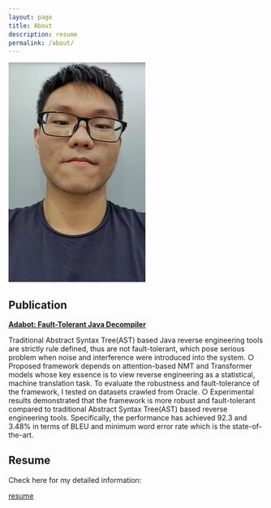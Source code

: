 ```yaml
---
layout: page
title: About
description: resume
permalink: /about/
---
```


<img itemprop="image" class="img-rounded" src="https://raw.githubusercontent.com/unclebob7/geekit/gh-pages/assets/img/selfie.jpg" alt="Your Name">

## Publication

<a href="https://arxiv.org/pdf/1908.06748.pdf" style="font-weight: bold" color=red>Adabot: Fault-Tolerant Java Decompiler</a>

Traditional Abstract Syntax Tree(AST) based Java reverse engineering tools are strictly rule defined, thus are not fault-tolerant, which pose serious problem when noise and interference were introduced into the system. ○ Proposed framework depends on attention-based NMT and Transformer models whose key essence is to view reverse engineering as a
statistical, machine translation task. To evaluate the robustness and fault-tolerance of the framework, I tested on datasets crawled from Oracle. ○ Experimental results demonstrated that the framework is more robust and fault-tolerant compared to traditional Abstract Syntax Tree(AST) based reverse engineering tools. Specifically, the performance has achieved 92.3 and 3.48% in terms of BLEU and minimum word error rate which is the state-of-the-art.

## Resume

Check here for my detailed information:

<a href="/resume.pdf" target="_blank">resume</a>
